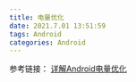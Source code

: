 ```yaml
---
title: 电量优化
date: 2021.7.01 13:51:59
tags: Android
categories: Android
---
```



参考链接：
[详解Android电量优化](https://blog.csdn.net/JArchie520/article/details/106909824/)
